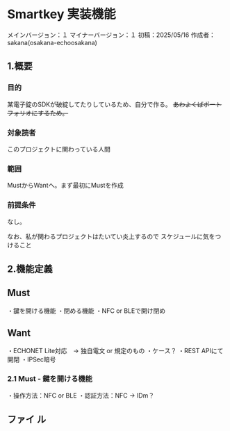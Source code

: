 # Smartkey 実装機能
メインバージョン：１
マイナーバージョン：１
初稿：2025/05/16
作成者：sakana(osakana-echoosakana)
## 1.概要
### 目的
某電子錠のSDKが破綻してたりしているため、自分で作る。
~~あわよくばポートフォリオにするため。~~

### 対象読者
このプロジェクトに関わっている人間

### 範囲
MustからWantへ。まず最初にMustを作成

### 前提条件
なし。

なお、私が関わるプロジェクトはたいてい炎上するので
スケジュールに気をつけること

## 2.機能定義
## Must
・鍵を開ける機能
・閉める機能
・NFC or BLEで開け閉め
## Want
・ECHONET Lite対応　→ 独自電文 or 規定のもの
・ケース？
・REST APIにて開閉
・IPSec暗号
### 2.1 Must - 鍵を開ける機能
・操作方法：NFC or BLE
・認証方法：NFC → IDm？

## ファイ ル